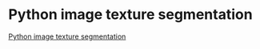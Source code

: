 # Python image texture segmentation
[Python image texture segmentation](https://aiwithcloud.com/2022/09/15/python_image_texture_segmentation/)
